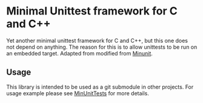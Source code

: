 # Minimal Unittest framework for C and C++
Yet another minimal unittest framework for C and C++, but this one does not depend on anything. The reason for this is to allow unittests to be run on an embedded target. Adapted from modified from [Minunit](https://github.com/siu/minunit).
## Usage
This library is intended to be used as a git submodule in other projects. For usage example please see [MinUnitTests](https://github.com/squantor/MinUnitTests) for more details.
